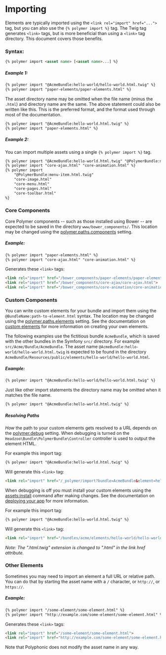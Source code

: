 # Importing
Elements are typically imported using the `<link rel="import" href="...">` tag, but
you can also use the `{% polymer import %}` tag. The Twig tag generates `<link>` tags,
but is more beneficial than using a `<link>` tag directory. This document covers
those benefits.

### Syntax:
```html
{% polymer import <asset name> [<asset name>...] %}
```

##### Example 1:
```html
{% polymer import "@AcmeBundle:hello-world/hello-world.html.twig" %}
{% polymer import "paper-elements/paper-elements.html" %}
```

The asset directory name may be omitted when the file name (minus the `.html`) and
directory name are the same. The above statement could also be written like this. This
is the preferred format, and the format used through most of the documentation.

```html
{% polymer import "@AcmeBundle:hello-world.html.twig" %}
{% polymer import "paper-elements.html" %}
```

##### Example 2:
You can import multiple assets using a single `{% polymer import %}` tag.

```html
{% polymer import "@AcmeBundle:hello-world.html.twig" "@PolymerBundle:menu-toolbar.html.twig" %}
{% polymer import "core-ajax.html" "core-animation.html" %}
{% polymer import
	"@PolymerBundle:menu-item.html.twig"
	"core-image.html"
	"core-menu.html"
	"core-pages.html"
	"core-toolbar.html"
%}
```

### Core Components
Core Polymer components -- such as those installed using Bower -- are expected to
be saved in the directory `www/bower_components/`. This location may be changed
using the [polymer.paths.components](doc/configuration.md#pathscomponents) setting.

##### Example:
```html
{% polymer import "paper-elements.html" %}
{% polymer import "core-ajax.html" "core-animation.html" %}
```

Generates these `<link>` tags:

```html
<link rel="import" href="/bower_components/paper-elements/paper-elements.html">
<link rel="import" href="/bower_components/core-ajax/core-ajax.html">
<link rel="import" href="/bower_components/core-animation/core-animation.html">
```

### Custom Components
You can write custom elements for your bundle and import them using the
`@BundleName:path-to-element.html` syntax. The location may be changed using the
[polymer.paths.elements](doc/configuration.md#pathselements) setting. See the
documentation on [custom elements](doc/custom.md) for more information on creating your own
elements.

The following examples use the fictitious bundle `AcmeBundle`, which is saved with
the other bundles in the Symfony `src/` directory. For example `src/Acme/Bundle/AcmeBundle`.
The asset name `@AcmeBundle:hello-world/hello-world.html.twig` is expected to be
found in the directory `AcmeBundle/Resources/public/elements/hello-world/hello-world.html`.

##### Example:
```html
{% polymer import "@AcmeBundle:hello-world/hello-world.html.twig" %}
```

Just like other import statements the directory name may be omitted when it matches
the file name.

```html
{% polymer import "@AcmeBundle:hello-world.html.twig" %}
```

##### Resolving Paths

*How* the path to your custom elements gets resolved to a URL depends on the
[polymer.debug](doc/configuration.md#debug) setting. When debugging is turned on
the `Headzoo\Bundle\PolymerBundle\Controller` controller is used to output the
element HTML.

For example this import tag:

```html
{% polymer import "@AcmeBundle:hello-world.html.twig" %}
```

Will generate this `<link>` tag:

```html
<link rel="import" href="/_polymer/import?bundle=AcmeBundle&element=hello-world%2Fhello-world.html.twig">
```

When debugging is off you must install your custom elements using the
[assets:install](http://symfony.com/blog/new-in-symfony-2-6-smarter-assets-install-command)
command after making changes. See the documentation on [deploying your app](doc/deploy.md)
for more information.

For example this import tag:

```html
{% polymer import "@AcmeBundle:hello-world.html.twig" %}
```

Will generate this `<link>` tag:

```html
<link rel="import" href="/bundles/acme/elements/hello-world/hello-world.html">
```

_Note: The ".html.twig" extension is changed to ".html" in the link href attribute._


### Other Elements
Sometimes you may need to import an element a full URL or relative path. You can do
that by starting the asset name with a `/` character, or `http://`, or `https://`.

##### Example:
```html
{% polymer import "/some-element/some-element.html" %}
{% polymer import "http://example.com/some-element/some-element.html" %}
```

Generates these `<link>` tags:

```html
<link rel="import" href="/some-element/some-element.html">
<link rel="import" href="http://example.com/some-element/some-element.html">
```

Note that Polyphonic does not modify the asset name in any way.